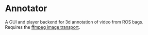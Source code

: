 # Annotator

A GUI and player backend for 3d annotation of video from ROS bags.
Requires
the
[ffmpeg image transport](https://github.com/daniilidis-group/ffmpeg_image_transport).

